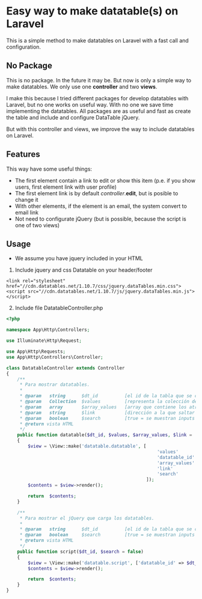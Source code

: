 # Easy way to make datatable(s) on Laravel
This is a simple method to make datatables on Laravel with a fast call and configuration.

## No Package
This is no package. In the future it may be.
But now is only a simple way to make datatables. We only use one **controller** and two **views**.

I make this because I tried different packages for develop datatables with Laravel, but no one works on useful way.
With no one we save time implementing the datatables. All packages are as useful and fast as create the table and include and configure DataTable jQuery.

But with this controller and views, we improve the way to include datatables on Laravel.

## Features
This way have some useful things:

* The first element contain a link to edit or show this item (p.e. if you show users, first element link with user profile)
* The first element link is by default *controller*.**edit**, but is posible to change it
* With other elements, if the element is an email, the system convert to email link
* Not need to configurate jQuery (but is possible, because the script is one of two views)

## Usage
* We assume you have jquery included in your HTML

1. Include jquery and css Datatable on your header/footer
```
<link rel="stylesheet" href="//cdn.datatables.net/1.10.7/css/jquery.dataTables.min.css">
<script src="//cdn.datatables.net/1.10.7/js/jquery.dataTables.min.js"></script>
```

2. Include file DatatableController.php
```php
<?php

namespace App\Http\Controllers;

use Illuminate\Http\Request;

use App\Http\Requests;
use App\Http\Controllers\Controller;

class DatatableController extends Controller
{
    /**
     * Para mostrar datatables.
     *
     * @param   string      $dt_id          [el id de la tabla que se convertira en datatable]
     * @param   Collection  $values         [representa la colección de valores que se han de incorporar a la tabla]
     * @param   array       $array_values   [array que contiene los atributos/columnas a mostrar]
     * @param   string      $link           [dirección a la que saltar en el primer parámetro, por defecto 'edit']
     * @param   boolean     $search         [true = se muestran inputs de busqueda en cada columna (pierde traducción)]
     * @return vista HTML
     */
    public function datatable($dt_id, $values, $array_values, $link = 'edit', $search = false)
    {
        $view = \View::make('datatable.datatable', [
                                                        'values'        => $values,
                                                        'datatable_id'  => $dt_id,
                                                        'array_values'  => $array_values,
                                                        'link'          => $link,
                                                        'search'        => $search
                                                    ]);
        $contents = $view->render();

        return  $contents;
    }

    /**
     * Para mostrar el jQuery que carga los datatables.
     *
     * @param   string      $dt_id          [el id de la tabla que se convertira en datatable]
     * @param   boolean     $search         [true = se muestran inputs de busqueda en cada columna (pierde traducción)]
     * @return vista HTML
     */
    public function script($dt_id, $search = false)
    {
        $view = \View::make('datatable.script', ['datatable_id' => $dt_id, 'search' => $search]);
        $contents = $view->render();

        return  $contents;
    }
}
```